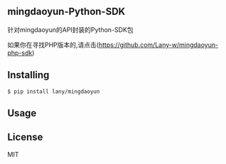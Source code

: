 mingdaoyun-Python-SDK
-----

针对mingdaoyun的API封装的Python-SDK包

如果你在寻找PHP版本的,请点击(https://github.com/Lany-w/mingdaoyun-php-sdk)

## Installing

```shell
$ pip install lany/mingdaoyun
```

## Usage

## License

MIT
